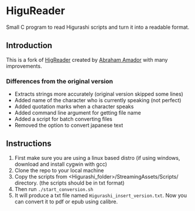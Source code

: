 # HiguReader
Small C program to read Higurashi scripts and turn it into a readable format.

## Introduction
This is a fork of [HigReader](https://github.com/aamador-ch-en/HigReader) created by [Abraham Amador](https://github.com/aamador-ch-en) with many improvements.

### Differences from the original version
* Extracts strings more accurately (original version skipped some lines)
* Added name of the character who is currently speaking (not perfect)
* Added quotation marks when a character speaks
* Added command line argument for getting file name
* Added a script for batch converting files
* Removed the option to convert japanese text

## Instructions
1. First make sure you are using a linux based distro (if using windows, download and install cygwin with gcc)
1. Clone the repo to your local machine
1. Copy the scripts from <Higurashi_folder>/StreamingAssets/Scripts/ directory. (the scripts should be in txt format)
1. Then run `./start_conversion.sh`
1. It will produce a txt file named `Higurashi_insert_version.txt`. Now you can convert it to pdf or epub using calibre.
